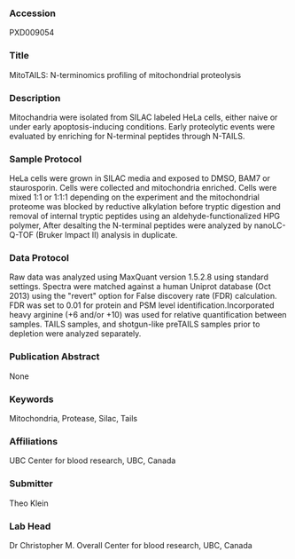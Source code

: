 ### Accession
PXD009054

### Title
MitoTAILS: N-terminomics profiling of mitochondrial proteolysis

### Description
Mitochandria were isolated from SILAC labeled HeLa cells, either naive or under early apoptosis-inducing conditions. Early proteolytic events were evaluated by enriching for N-terminal peptides through N-TAILS.

### Sample Protocol
HeLa cells were grown in SILAC media and exposed to DMSO, BAM7 or staurosporin. Cells were collected and mitochondria enriched. Cells were mixed 1:1 or 1:1:1 depending on the experiment and the mitochondrial proteome was blocked by reductive alkylation before tryptic digestion and removal of internal tryptic peptides using an aldehyde-functionalized HPG polymer, After desalting the N-terminal peptides were analyzed by nanoLC-Q-TOF (Bruker Impact II) analysis in duplicate.

### Data Protocol
Raw data was analyzed using MaxQuant version 1.5.2.8 using standard settings. Spectra were matched against a human Uniprot database (Oct 2013) using the "revert" option for False discovery rate (FDR) calculation. FDR was set to 0.01 for protein and PSM level identification.Incorporated heavy arginine (+6 and/or +10) was used for relative quantification between samples. TAILS samples, and shotgun-like preTAILS samples prior to depletion were analyzed separately.

### Publication Abstract
None

### Keywords
Mitochondria, Protease, Silac, Tails

### Affiliations
UBC
Center for blood research, UBC, Canada

### Submitter
Theo Klein

### Lab Head
Dr Christopher M. Overall
Center for blood research, UBC, Canada


